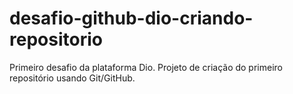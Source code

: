 # desafio-github-dio-criando-repositorio
Primeiro desafio da plataforma Dio. Projeto de criação do primeiro repositório usando Git/GitHub.
